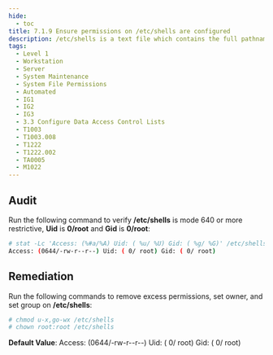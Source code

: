 ```yaml
---
hide:
  - toc
title: 7.1.9 Ensure permissions on /etc/shells are configured
description: /etc/shells is a text file which contains the full pathnames of valid login shells. This file is consulted by chsh and available to be queried by other programs.
tags:
  - Level 1
  - Workstation
  - Server
  - System Maintenance
  - System File Permissions
  - Automated
  - IG1
  - IG2
  - IG3
  - 3.3 Configure Data Access Control Lists
  - T1003
  - T1003.008
  - T1222
  - T1222.002
  - TA0005
  - M1022
---
```


## Audit
Run the following command to verify **/etc/shells** is mode 640 or more restrictive, **Uid** is **0/root** and **Gid** is **0/root**:
```bash
# stat -Lc 'Access: (%#a/%A) Uid: ( %u/ %U) Gid: ( %g/ %G)' /etc/shells
Access: (0644/-rw-r--r--) Uid: ( 0/ root) Gid: ( 0/ root)
```

## Remediation
Run the following commands to remove excess permissions, set owner, and set group on **/etc/shells**:
```bash
# chmod u-x,go-wx /etc/shells
# chown root:root /etc/shells
```

**Default Value**:
Access: (0644/-rw-r--r--) Uid: ( 0/ root) Gid: ( 0/ root)
